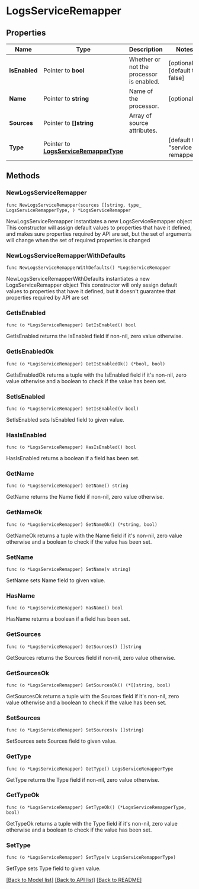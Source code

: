 # LogsServiceRemapper

## Properties

Name | Type | Description | Notes
------------ | ------------- | ------------- | -------------
**IsEnabled** | Pointer to **bool** | Whether or not the processor is enabled. | [optional] [default to false]
**Name** | Pointer to **string** | Name of the processor. | [optional] 
**Sources** | Pointer to **[]string** | Array of source attributes. | 
**Type** | Pointer to [**LogsServiceRemapperType**](LogsServiceRemapperType.md) |  | [default to "service-remapper"]

## Methods

### NewLogsServiceRemapper

`func NewLogsServiceRemapper(sources []string, type_ LogsServiceRemapperType, ) *LogsServiceRemapper`

NewLogsServiceRemapper instantiates a new LogsServiceRemapper object
This constructor will assign default values to properties that have it defined,
and makes sure properties required by API are set, but the set of arguments
will change when the set of required properties is changed

### NewLogsServiceRemapperWithDefaults

`func NewLogsServiceRemapperWithDefaults() *LogsServiceRemapper`

NewLogsServiceRemapperWithDefaults instantiates a new LogsServiceRemapper object
This constructor will only assign default values to properties that have it defined,
but it doesn't guarantee that properties required by API are set

### GetIsEnabled

`func (o *LogsServiceRemapper) GetIsEnabled() bool`

GetIsEnabled returns the IsEnabled field if non-nil, zero value otherwise.

### GetIsEnabledOk

`func (o *LogsServiceRemapper) GetIsEnabledOk() (*bool, bool)`

GetIsEnabledOk returns a tuple with the IsEnabled field if it's non-nil, zero value otherwise
and a boolean to check if the value has been set.

### SetIsEnabled

`func (o *LogsServiceRemapper) SetIsEnabled(v bool)`

SetIsEnabled sets IsEnabled field to given value.

### HasIsEnabled

`func (o *LogsServiceRemapper) HasIsEnabled() bool`

HasIsEnabled returns a boolean if a field has been set.

### GetName

`func (o *LogsServiceRemapper) GetName() string`

GetName returns the Name field if non-nil, zero value otherwise.

### GetNameOk

`func (o *LogsServiceRemapper) GetNameOk() (*string, bool)`

GetNameOk returns a tuple with the Name field if it's non-nil, zero value otherwise
and a boolean to check if the value has been set.

### SetName

`func (o *LogsServiceRemapper) SetName(v string)`

SetName sets Name field to given value.

### HasName

`func (o *LogsServiceRemapper) HasName() bool`

HasName returns a boolean if a field has been set.

### GetSources

`func (o *LogsServiceRemapper) GetSources() []string`

GetSources returns the Sources field if non-nil, zero value otherwise.

### GetSourcesOk

`func (o *LogsServiceRemapper) GetSourcesOk() (*[]string, bool)`

GetSourcesOk returns a tuple with the Sources field if it's non-nil, zero value otherwise
and a boolean to check if the value has been set.

### SetSources

`func (o *LogsServiceRemapper) SetSources(v []string)`

SetSources sets Sources field to given value.


### GetType

`func (o *LogsServiceRemapper) GetType() LogsServiceRemapperType`

GetType returns the Type field if non-nil, zero value otherwise.

### GetTypeOk

`func (o *LogsServiceRemapper) GetTypeOk() (*LogsServiceRemapperType, bool)`

GetTypeOk returns a tuple with the Type field if it's non-nil, zero value otherwise
and a boolean to check if the value has been set.

### SetType

`func (o *LogsServiceRemapper) SetType(v LogsServiceRemapperType)`

SetType sets Type field to given value.



[[Back to Model list]](../README.md#documentation-for-models) [[Back to API list]](../README.md#documentation-for-api-endpoints) [[Back to README]](../README.md)


